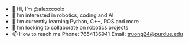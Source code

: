 - 👋 Hi, I’m @alexxcoolx
- 👀 I’m interested in robotics, coding and AI
- 🌱 I’m currently learning Python, C++, ROS and more
- 💞️ I’m looking to collaborate on robotics projects
- 📫 How to reach me 
Phone: 7654136941
Email: truong24@purdue.edu

<!---
alexxcoolx/alexxcoolx is a ✨ special ✨ repository because its `README.md` (this file) appears on your GitHub profile.
You can click the Preview link to take a look at your changes.
--->
